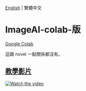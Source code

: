 [English](README.md) | 繁體中文
# ImageAI-colab-版
[Google Colab](https://colab.research.google.com/)

這跟 novel 一點關係都沒有。

## [教學影片](https://www.youtube.com/watch?v=7DWMz_fMsAo)
<a href="http://www.youtube.com/watch?feature=player_embedded&v=7DWMz_fMsAo" target="_blank">
 <img src="http://img.youtube.com/vi/7DWMz_fMsAo/mqdefault.jpg" alt="Watch the video"/>
</a>
